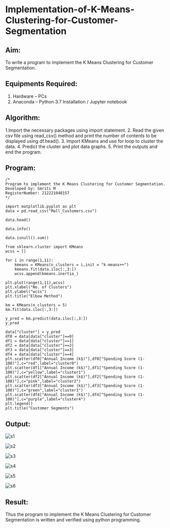 # Implementation-of-K-Means-Clustering-for-Customer-Segmentation

## Aim:
To write a program to implement the K Means Clustering for Customer Segmentation.

## Equipments Required:
1. Hardware – PCs
2. Anaconda – Python 3.7 Installation / Jupyter notebook

## Algorithm:
1.Import the necessary packages using import statement.
2. Read the given csv file using read_csv() method and print the number of contents to be displayed using df.head().
3. Import KMeans and use for loop to cluster the data.
4. Predict the cluster and plot data graphs.
5. Print the outputs and end the program.

## Program:
```
/*
Program to implement the K Means Clustering for Customer Segmentation.
Developed by: Smriti M
RegisterNumber: 212221040157
*/

import matplotlib.pyplot as plt
data = pd.read_csv("Mall_Customers.csv")

data.head()

data.info()

data.isnull().sum()

from sklearn.cluster import KMeans
wcss = []

for i in range(1,11):
    kmeans = KMeans(n_clusters = i,init = "k-means++")
    kmeans.fit(data.iloc[:,3:])
    wcss.append(kmeans.inertia_)

plt.plot(range(1,11),wcss)
plt.xlabel("No. of Clusters")
plt.ylabel("wcss")
plt.title("Elbow Method")

km = KMeans(n_clusters = 5)
km.fit(data.iloc[:,3:])

y_pred = km.predict(data.iloc[:,3:])
y_pred

data["cluster"] = y_pred
df0 = data[data["cluster"]==0]
df1 = data[data["cluster"]==1]
df2 = data[data["cluster"]==2]
df3 = data[data["cluster"]==3]
df4 = data[data["cluster"]==4]
plt.scatter(df0["Annual Income (k$)"],df0["Spending Score (1-100)"],c="red",label="cluster0")
plt.scatter(df1["Annual Income (k$)"],df1["Spending Score (1-100)"],c="yellow",label="cluster1")
plt.scatter(df2["Annual Income (k$)"],df2["Spending Score (1-100)"],c="pink",label="cluster2")
plt.scatter(df3["Annual Income (k$)"],df3["Spending Score (1-100)"],c="green",label="cluster3")
plt.scatter(df4["Annual Income (k$)"],df4["Spending Score (1-100)"],c="purple",label="cluster4")
plt.legend()
plt.title("Customer Segments")
```

## Output:

![s1](https://github.com/SmritiManikand/Implementation-of-K-Means-Clustering-for-Customer-Segmentation/assets/113674204/b55aa9c5-794c-4058-a3ca-1ebbdfd034c6)

![s2](https://github.com/SmritiManikand/Implementation-of-K-Means-Clustering-for-Customer-Segmentation/assets/113674204/c3789578-b51d-4637-ac97-c761555972e8)

![s3](https://github.com/SmritiManikand/Implementation-of-K-Means-Clustering-for-Customer-Segmentation/assets/113674204/ede1744a-dbd2-4f9f-81b1-15e6934a30fb)

![s4](https://github.com/SmritiManikand/Implementation-of-K-Means-Clustering-for-Customer-Segmentation/assets/113674204/d12c9e4d-da5f-4777-8330-a858a04e55c7)

![s5](https://github.com/SmritiManikand/Implementation-of-K-Means-Clustering-for-Customer-Segmentation/assets/113674204/f0d4292b-8c97-4df2-8e44-b501605aef03)

![s6](https://github.com/SmritiManikand/Implementation-of-K-Means-Clustering-for-Customer-Segmentation/assets/113674204/4b32c3e6-353e-41f8-ba94-3cf250ea3c89)

## Result:
Thus the program to implement the K Means Clustering for Customer Segmentation is written and verified using python programming.
